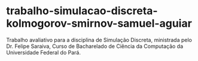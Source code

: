 # trabalho-simulacao-discreta-kolmogorov-smirnov-samuel-aguiar
Trabalho avaliativo para a disciplina de Simulação Discreta, ministrada pelo Dr. Felipe Saraiva, Curso de Bacharelado de Ciência da Computação da Universidade Federal do Pará.
